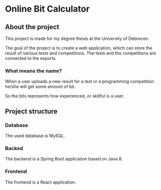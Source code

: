 # Online Bit Calculator

## About the project
This project is made for my degree thesis at the University of Debrecen.

The goal of the project is to create a web application, which can store the result of various tests and competitions. The tests and the competitions are connected to the esports.

### What means the name?
When a user uploads a new result for a test or a programming competition he/she will get some amount of bit.

So the bits represents how experienced, or skillful is a user.

## Project structure

### Database
The used database is MySQL.

### Backed 
The backend is a Spring Boot application based on Java 8.

### Frontend
The frontend is a React application.